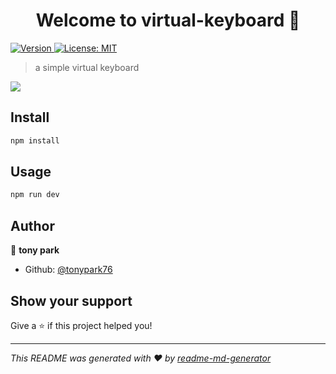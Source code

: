 <h1 align="center">Welcome to virtual-keyboard 👋</h1>
<p>
  <a href="https://www.npmjs.com/package/virtual-keyboard" target="_blank">
    <img alt="Version" src="https://img.shields.io/npm/v/virtual-keyboard.svg">
  </a>
  <a href="#" target="_blank">
    <img alt="License: MIT" src="https://img.shields.io/badge/License-MIT-yellow.svg" />
  </a>
</p>

> a simple virtual keyboard

![](https://github.com/tonypark76/virtual-keyboard/blob/main/GIF.gif)

## Install

```sh
npm install
```

## Usage

```sh
npm run dev
```

## Author

👤 **tony park**

* Github: [@tonypark76](https://github.com/tonypark76)

## Show your support

Give a ⭐️ if this project helped you!

***
_This README was generated with ❤️ by [readme-md-generator](https://github.com/kefranabg/readme-md-generator)_
